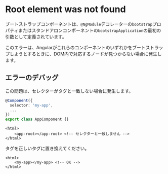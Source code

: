 # Root element was not found

ブートストラップコンポーネントは、`@NgModule`デコレーターの`bootstrap`プロパティまたはスタンドアロンコンポーネントの`bootstrapApplication`の最初の引数として定義されています。

このエラーは、Angularがこれらのコンポーネントのいずれかをブートストラップしようとするときに、DOM内で対応するノードが見つからない場合に発生します。

## エラーのデバッグ

この問題は、セレクターがタグと一致しない場合に発生します。

```typescript
@Component({
  selector: 'my-app',
  ...
})
export class AppComponent {}
```

```angular-html
<html>
    <app-root></app-root> <!-- セレクターと一致しません -->
</html>
```

タグを正しいタグに置き換えてください。

```angular-html
<html>
    <my-app></my-app> <!-- OK -->
</html>
```
